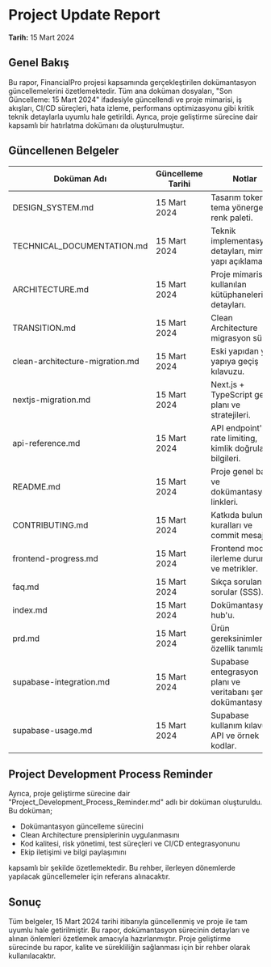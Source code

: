 # Project Update Report

**Tarih:** 15 Mart 2024

## Genel Bakış

Bu rapor, FinancialPro projesi kapsamında gerçekleştirilen dokümantasyon güncellemelerini özetlemektedir. Tüm ana doküman dosyaları, "Son Güncelleme: 15 Mart 2024" ifadesiyle güncellendi ve proje mimarisi, iş akışları, CI/CD süreçleri, hata izleme, performans optimizasyonu gibi kritik teknik detaylarla uyumlu hale getirildi. Ayrıca, proje geliştirme sürecine dair kapsamlı bir hatırlatma dokümanı da oluşturulmuştur.

## Güncellenen Belgeler

| Doküman Adı                      | Güncelleme Tarihi       | Notlar                                                            |
|-----------------------------------|-------------------------|-------------------------------------------------------------------|
| DESIGN_SYSTEM.md                  | 15 Mart 2024            | Tasarım tokenleri, tema yönergeleri, renk paleti.                   |
| TECHNICAL_DOCUMENTATION.md        | 15 Mart 2024            | Teknik implementasyon detayları, mimari yapı açıklamaları.         |
| ARCHITECTURE.md                   | 15 Mart 2024            | Proje mimarisi ve kullanılan kütüphanelerin detayları.              |
| TRANSITION.md                     | 15 Mart 2024            | Clean Architecture migrasyon süreci.                              |
| clean-architecture-migration.md   | 15 Mart 2024            | Eski yapıdan yeni yapıya geçiş kılavuzu.                             |
| nextjs-migration.md               | 15 Mart 2024            | Next.js + TypeScript geçiş planı ve stratejileri.                   |
| api-reference.md                  | 15 Mart 2024            | API endpoint'leri, rate limiting, kimlik doğrulama bilgileri.       |
| README.md                         | 15 Mart 2024            | Proje genel bakışı ve dokümantasyon linkleri.                        |
| CONTRIBUTING.md                   | 15 Mart 2024            | Katkıda bulunma kuralları ve commit mesajları.                       |
| frontend-progress.md              | 15 Mart 2024            | Frontend modül ilerleme durumu ve metrikler.                         |
| faq.md                            | 15 Mart 2024            | Sıkça sorulan sorular (SSS).                                         |
| index.md                          | 15 Mart 2024            | Dokümantasyon hub'u.                                                 |
| prd.md                            | 15 Mart 2024            | Ürün gereksinimleri ve özellik tanımları.                            |
| supabase-integration.md           | 15 Mart 2024            | Supabase entegrasyon planı ve veritabanı şema dokümantasyonu.          |
| supabase-usage.md                 | 15 Mart 2024            | Supabase kullanım kılavuzu, API ve örnek kodlar.                      |

## Project Development Process Reminder

Ayrıca, proje geliştirme sürecine dair "Project_Development_Process_Reminder.md" adlı bir doküman oluşturuldu. Bu doküman;

- Dokümantasyon güncelleme sürecini
- Clean Architecture prensiplerinin uygulanmasını
- Kod kalitesi, risk yönetimi, test süreçleri ve CI/CD entegrasyonunu
- Ekip iletişimi ve bilgi paylaşımını

kapsamlı bir şekilde özetlemektedir. Bu rehber, ilerleyen dönemlerde yapılacak güncellemeler için referans alınacaktır.

## Sonuç

Tüm belgeler, 15 Mart 2024 tarihi itibarıyla güncellenmiş ve proje ile tam uyumlu hale getirilmiştir. Bu rapor, dokümantasyon sürecinin detayları ve alınan önlemleri özetlemek amacıyla hazırlanmıştır. Proje geliştirme sürecinde bu rapor, kalite ve sürekliliğin sağlanması için bir rehber olarak kullanılacaktır. 